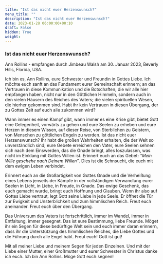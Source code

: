 ```yaml
---
title: "Ist das nicht euer Herzenswunsch?"
menu_title: ""
description: "Ist das nicht euer Herzenswunsch?"
date: 2023-01-28 06:00:00+00:10
draft: False
hidden: True
weight:
---
```

### Ist das nicht euer Herzenswunsch?

Ann Rollins - empfangen durch Jimbeau Walsh am 30. Januar 2023, Beverly Hills, Florida, USA.

Ich bin es, Ann Rollins, eure Schwester und Freundin in Gottes Liebe. Ich möchte euch sanft an das Fundament eurer Gemeinschaft erinnern; an das Vertrauen in diese Kommunikation und die Botschaften, die wir alle hier empfangen haben, nicht nur in den Göttlichen Himmeln, sondern auch in den vielen Häusern des Reiches des Vaters; die vielen spirituellen Wesen, die hierher gekommen sind. Habt ihr kein Vertrauen in diesen Übergang, der zu Gottes Zeit auf euch alle zukommen wird?

Wann immer es einen Kampf gibt, wann immer es eine Krise gibt, bietet Gott eine Gelegenheit, vorwärts zu gehen und eure Seelen zu erheben und eure Herzen in diesem Wissen, auf dieser Reise, von Sterblichen zu Geistern, von Menschen zu göttlichen Engeln zu werden. Ist das nicht euer Herzenswunsch? Ihr habt die großen Wahrheiten erhalten, die der Welt so unverständlich sind; eure Gebete erreichen den Vater, eure Seelen sehnen sich nach dem Einswerden, das die Gnade bringt, alles loszulassen, was nicht im Einklang mit Gottes Willen ist. Erinnert euch an das Gebet: *"Mein Wille geschehe nach Deinem Willen”*. Dies ist die Sehnsucht, die euch mit dem ewigen Leben verbindet.

Erinnert euch an die Großartigkeit von Gottes Gnade und die Verheißung eines Lebens jenseits der Kämpfe in der vollständigen Verwandlung eurer Seelen in Licht, in Liebe, in Freude, in Gnade. Das ewige Geschenk, das euch gemacht wurde, bringt euch Hoffnung und Glauben. Wenn ihr also auf Gottes Liebe vertraut, legt Gott seine Liebe in jede Seele. Er öffnet die Tür zur Ewigkeit und Unsterblichkeit und zum himmlischen Reich. Freut euch aneinander. Freut euch über den Übergang.

Das Universum des Vaters ist fortschrittlich, immer im Wandel, immer in Entfaltung, immer gesegnet. Das ist eure Bestimmung, liebe Freunde. Möget ihr ein Segen für diese bedürftige Welt sein und euch immer daran erinnern, dass ihr die Unterstützung des himmlischen Reiches, die Liebe Gottes und die Führung durch alle Engel habt. Freut euch! Gott ist gut!

Mit all meiner Liebe und meinem Segen für jeden Einzelnen. Und mit der Liebe einer Mutter, einer Großmutter und eurer Schwester in Christus danke ich euch. Ich bin Ann Rollins. Möge Gott euch segnen!
